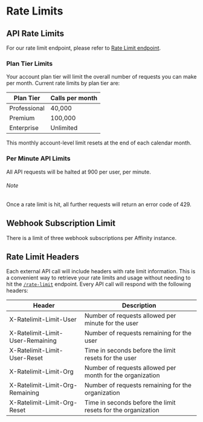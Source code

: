 # Rate Limits

## API Rate Limits

For our rate limit endpoint, please refer to <a href="#rate-limit">Rate Limit endpoint</a>.

### Plan Tier Limits

Your account plan tier will limit the overall number of requests you can make per month.
Current rate limits by plan tier are:

| Plan Tier    | Calls per month |
| ------------ | --------------- |
| Professional | 40,000          |
| Premium      | 100,000         |
| Enterprise   | Unlimited       |

This monthly account-level limit resets at the end of each calendar month.

### Per Minute API Limits

All API requests will be halted at 900 per user, per minute.

<aside class="notice">
  <h6>Note</h6>
  <p>Once a rate limit is hit, all further requests will return an error code of 429.</p>
</aside>

## Webhook Subscription Limit

There is a limit of three webhook subscriptions per Affinity instance.

## Rate Limit Headers

Each external API call will include headers with rate limit information. This is a convenient way to retrieve your rate limits and usage without needing to hit the [`/rate-limit`](#rate-limit) endpoint. Every API call will respond with the following headers:

| Header                           | Description                                                  |
| -------------------------------- | ------------------------------------------------------------ |
| X-Ratelimit-Limit-User           | Number of requests allowed per minute for the user           |
| X-Ratelimit-Limit-User-Remaining | Number of requests remaining for the user                    |
| X-Ratelimit-Limit-User-Reset     | Time in seconds before the limit resets for the user         |
| X-Ratelimit-Limit-Org            | Number of requests allowed per month for the organization    |
| X-Ratelimit-Limit-Org-Remaining  | Number of requests remaining for the organization            |
| X-Ratelimit-Limit-Org-Reset      | Time in seconds before the limit resets for the organization |
